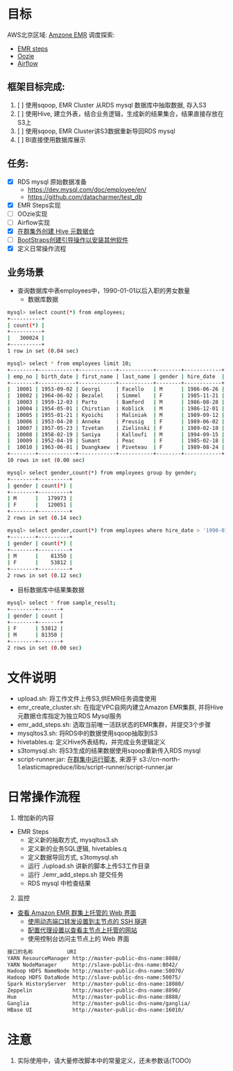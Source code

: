 # 目标
AWS北京区域: [Amzone EMR](http://docs.aws.amazon.com/zh_cn/emr/latest/ManagementGuide/emr-what-is-emr.html) 调度探索: 
 - [EMR steps](http://docs.aws.amazon.com/zh_cn/emr/latest/ManagementGuide/emr-overview.html#emr-work-cluster)
 - [Oozie](http://oozie.apache.org/)
 - [Airflow](https://airflow.incubator.apache.org/)

## 框架目标完成:
1. [ ] 使用sqoop, EMR Cluster 从RDS mysql 数据库中抽取数据, 存入S3
2. [ ] 使用Hive, 建立外表，结合业务逻辑，生成新的结果集合，结果直接存放在S3上
3. [ ] 使用sqoop, EMR Cluster讲S3数据重新导回RDS mysql
4. [ ] BI直接使用数据库展示

## 任务:
 - [X] RDS mysql 原始数据准备
    * https://dev.mysql.com/doc/employee/en/
    * https://github.com/datacharmer/test_db
 - [X] EMR Steps实现
 - [ ] OOzie实现
 - [ ] Airflow实现
 - [X] [在群集外创建 Hive 元数据仓](http://docs.aws.amazon.com/zh_cn/emr/latest/ReleaseGuide/emr-dev-create-metastore-outside.html)
 - [ ] [BootStraps创建引导操作以安装其他软件](http://docs.aws.amazon.com/zh_cn/emr/latest/DeveloperGuide/emr-plan-bootstrap.html)
 - [X] 定义日常操作流程

## 业务场景
- 查询数据库中表employees中，1990-01-01以后入职的男女数量
  - 数据库数据
```Bash
mysql> select count(*) from employees;
+----------+
| count(*) |
+----------+
|   300024 |
+----------+
1 row in set (0.04 sec)

mysql> select * from employees limit 10;
+--------+------------+------------+-----------+--------+------------+
| emp_no | birth_date | first_name | last_name | gender | hire_date  |
+--------+------------+------------+-----------+--------+------------+
|  10001 | 1953-09-02 | Georgi     | Facello   | M      | 1986-06-26 |
|  10002 | 1964-06-02 | Bezalel    | Simmel    | F      | 1985-11-21 |
|  10003 | 1959-12-03 | Parto      | Bamford   | M      | 1986-08-28 |
|  10004 | 1954-05-01 | Chirstian  | Koblick   | M      | 1986-12-01 |
|  10005 | 1955-01-21 | Kyoichi    | Maliniak  | M      | 1989-09-12 |
|  10006 | 1953-04-20 | Anneke     | Preusig   | F      | 1989-06-02 |
|  10007 | 1957-05-23 | Tzvetan    | Zielinski | F      | 1989-02-10 |
|  10008 | 1958-02-19 | Saniya     | Kalloufi  | M      | 1994-09-15 |
|  10009 | 1952-04-19 | Sumant     | Peac      | F      | 1985-02-18 |
|  10010 | 1963-06-01 | Duangkaew  | Piveteau  | F      | 1989-08-24 |
+--------+------------+------------+-----------+--------+------------+
10 rows in set (0.00 sec)

mysql> select gender,count(*) from employees group by gender;
+--------+----------+
| gender | count(*) |
+--------+----------+
| M      |   179973 |
| F      |   120051 |
+--------+----------+
2 rows in set (0.14 sec)

mysql> select gender,count(*) from employees where hire_date > '1990-01-01' group by gender;
+--------+----------+
| gender | count(*) |
+--------+----------+
| M      |    81350 |
| F      |    53812 |
+--------+----------+
2 rows in set (0.12 sec)

```

  - 目标数据库中结果集数据
```Bash
mysql> select * from sample_result;
+--------+-------+
| gender | count |
+--------+-------+
| F      | 53812 |
| M      | 81350 |
+--------+-------+
2 rows in set (0.00 sec)
```

# 文件说明
 - upload.sh: 将工作文件上传S3,供EMR任务调度使用 
 - emr_create_cluster.sh: 在指定VPC自网内建立Amazon EMR集群, 并将Hive元数据仓库指定为独立RDS Mysql服务
 - emr_add_steps.sh: 选取当前唯一活跃状态的EMR集群，并提交3个步骤
 - mysqltos3.sh: 将RDS中的数据使用sqoop抽取到S3
 - hivetables.q: 定义Hive外表结构，并完成业务逻辑定义
 - s3tomysql.sh: 将S3生成的结果数据使用sqoop重新传入RDS mysql
 - script-runner.jar: [在群集中运行脚本](http://docs.aws.amazon.com/zh_cn/emr/latest/ReleaseGuide/emr-hadoop-script.html), 来源于 s3://cn-north-1.elasticmapreduce/libs/script-runner/script-runner.jar

# 日常操作流程
1. 增加新的内容
 - EMR Steps
   - 定义新的抽取方式, mysqltos3.sh
   - 定义新的业务SQL逻辑, hivetables.q
   - 定义数据导回方式, s3tomysql.sh
   - 运行 ./upload.sh 讲新的脚本上传S3工作目录
   - 运行 ./emr_add_steps.sh 提交任务
   - RDS mysql 中检查结果

2. 监控
 - [查看 Amazon EMR 群集上托管的 Web 界面](http://docs.aws.amazon.com/zh_cn/emr/latest/ManagementGuide/emr-web-interfaces.html)
   - [使用动态端口转发设置到主节点的 SSH 隧道](http://docs.aws.amazon.com/zh_cn/emr/latest/ManagementGuide/emr-ssh-tunnel.html)
   - [配置代理设置以查看主节点上托管的网站](http://docs.aws.amazon.com/zh_cn/emr/latest/ManagementGuide/emr-connect-master-node-proxy.html)
   - 使用控制台访问主节点上的 Web 界面
```Bash
接口的名称           URI
YARN ResourceManager http://master-public-dns-name:8088/ 
YARN NodeManager     http://slave-public-dns-name:8042/ 
Hadoop HDFS NameNode http://master-public-dns-name:50070/ 
Hadoop HDFS DataNode http://slave-public-dns-name:50075/ 
Spark HistoryServer  http://master-public-dns-name:18080/ 
Zeppelin             http://master-public-dns-name:8890/ 
Hue                  http://master-public-dns-name:8888/ 
Ganglia              http://master-public-dns-name/ganglia/ 
HBase UI             http://master-public-dns-name:16010/ 
```

# 注意
1. 实际使用中，请大量修改脚本中的常量定义，还未参数话(TODO)
